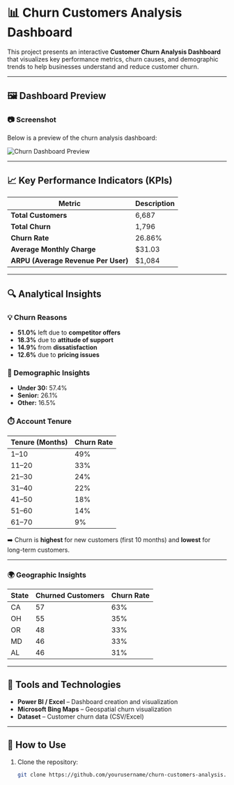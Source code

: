# 📊 Churn Customers Analysis Dashboard

This project presents an interactive **Customer Churn Analysis Dashboard** that visualizes key performance metrics, churn causes, and demographic trends to help businesses understand and reduce customer churn.

---

## 🖼️ Dashboard Preview

### 📷 Screenshot

Below is a preview of the churn analysis dashboard:

![Churn Dashboard Preview](./Churn%20Dash%20board%20.png)

---

## 📈 Key Performance Indicators (KPIs)

| Metric | Description |
|--------|--------------|
| **Total Customers** | 6,687 |
| **Total Churn** | 1,796 |
| **Churn Rate** | 26.86% |
| **Average Monthly Charge** | \$31.03 |
| **ARPU (Average Revenue Per User)** | \$1,084 |

---

## 🔍 Analytical Insights

### 💡 Churn Reasons
- **51.0%** left due to **competitor offers**
- **18.3%** due to **attitude of support**
- **14.9%** from **dissatisfaction**
- **12.6%** due to **pricing issues**

### 👥 Demographic Insights
- **Under 30:** 57.4%  
- **Senior:** 26.1%  
- **Other:** 16.5%

### ⏱️ Account Tenure

| Tenure (Months) | Churn Rate |
|-----------------|-------------|
| 1–10 | 49% |
| 11–20 | 33% |
| 21–30 | 24% |
| 31–40 | 22% |
| 41–50 | 18% |
| 51–60 | 14% |
| 61–70 | 9% |

➡️ Churn is **highest** for new customers (first 10 months) and **lowest** for long-term customers.

---

### 🌍 Geographic Insights

| State | Churned Customers | Churn Rate |
|--------|------------------|-------------|
| CA | 57 | 63% |
| OH | 55 | 35% |
| OR | 48 | 33% |
| MD | 46 | 33% |
| AL | 46 | 31% |

---

## 🧰 Tools and Technologies

- **Power BI / Excel** – Dashboard creation and visualization  
- **Microsoft Bing Maps** – Geospatial churn visualization  
- **Dataset** – Customer churn data (CSV/Excel)

---

## 🚀 How to Use

1. Clone the repository:
   ```bash
   git clone https://github.com/yourusername/churn-customers-analysis.git
